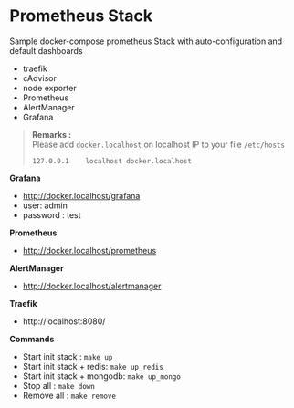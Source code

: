 # Prometheus Stack

Sample docker-compose prometheus Stack with auto-configuration and default dashboards

* traefik
* cAdvisor
* node exporter
* Prometheus
* AlertManager
* Grafana

> **Remarks :**<br>
> Please add `docker.localhost` on localhost IP to your file `/etc/hosts`<br>
> 
> `127.0.0.1	localhost docker.localhost`

**Grafana**
* http://docker.localhost/grafana
* user: admin
* password : test

**Prometheus**
* http://docker.localhost/prometheus

**AlertManager**
* http://docker.localhost/alertmanager

**Traefik**
* http://localhost:8080/

**Commands**
* Start init stack : `make up`
* Start init stack + redis: `make up_redis`
* Start init stack + mongodb: `make up_mongo`
* Stop all : `make down`
* Remove all : `make remove`